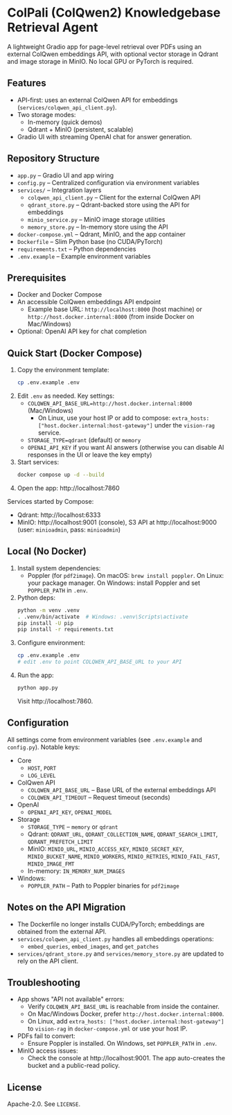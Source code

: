 # ColPali (ColQwen2) Knowledgebase Retrieval Agent

A lightweight Gradio app for page-level retrieval over PDFs using an external ColQwen embeddings API, with optional vector storage in Qdrant and image storage in MinIO. No local GPU or PyTorch is required.

## Features
- API-first: uses an external ColQwen API for embeddings (`services/colqwen_api_client.py`).
- Two storage modes:
  - In-memory (quick demos)
  - Qdrant + MinIO (persistent, scalable)
- Gradio UI with streaming OpenAI chat for answer generation.

## Repository Structure
- `app.py` – Gradio UI and app wiring
- `config.py` – Centralized configuration via environment variables
- `services/` – Integration layers
  - `colqwen_api_client.py` – Client for the external ColQwen API
  - `qdrant_store.py` – Qdrant-backed store using the API for embeddings
  - `minio_service.py` – MinIO image storage utilities
  - `memory_store.py` – In-memory store using the API
- `docker-compose.yml` – Qdrant, MinIO, and the app container
- `Dockerfile` – Slim Python base (no CUDA/PyTorch)
- `requirements.txt` – Python dependencies
- `.env.example` – Example environment variables

## Prerequisites
- Docker and Docker Compose
- An accessible ColQwen embeddings API endpoint
  - Example base URL: `http://localhost:8000` (host machine) or `http://host.docker.internal:8000` (from inside Docker on Mac/Windows)
- Optional: OpenAI API key for chat completion

## Quick Start (Docker Compose)
1. Copy the environment template:
   ```bash
   cp .env.example .env
   ```
2. Edit `.env` as needed. Key settings:
   - `COLQWEN_API_BASE_URL=http://host.docker.internal:8000` (Mac/Windows)
     - On Linux, use your host IP or add to compose: `extra_hosts: ["host.docker.internal:host-gateway"]` under the `vision-rag` service.
   - `STORAGE_TYPE=qdrant` (default) or `memory`
   - `OPENAI_API_KEY` if you want AI answers (otherwise you can disable AI responses in the UI or leave the key empty)
3. Start services:
   ```bash
   docker compose up -d --build
   ```
4. Open the app: http://localhost:7860

Services started by Compose:
- Qdrant: http://localhost:6333
- MinIO: http://localhost:9001 (console), S3 API at http://localhost:9000 (user: `minioadmin`, pass: `minioadmin`)

## Local (No Docker)
1. Install system dependencies:
   - Poppler (for `pdf2image`). On macOS: `brew install poppler`. On Linux: your package manager. On Windows: install Poppler and set `POPPLER_PATH` in `.env`.
2. Python deps:
   ```bash
   python -m venv .venv
   . .venv/bin/activate  # Windows: .venv\Scripts\activate
   pip install -U pip
   pip install -r requirements.txt
   ```
3. Configure environment:
   ```bash
   cp .env.example .env
   # edit .env to point COLQWEN_API_BASE_URL to your API
   ```
4. Run the app:
   ```bash
   python app.py
   ```
   Visit http://localhost:7860.

## Configuration
All settings come from environment variables (see `.env.example` and `config.py`). Notable keys:
- Core
  - `HOST`, `PORT`
  - `LOG_LEVEL`
- ColQwen API
  - `COLQWEN_API_BASE_URL` – Base URL of the external embeddings API
  - `COLQWEN_API_TIMEOUT` – Request timeout (seconds)
- OpenAI
  - `OPENAI_API_KEY`, `OPENAI_MODEL`
- Storage
  - `STORAGE_TYPE` – `memory` or `qdrant`
  - Qdrant: `QDRANT_URL`, `QDRANT_COLLECTION_NAME`, `QDRANT_SEARCH_LIMIT`, `QDRANT_PREFETCH_LIMIT`
  - MinIO: `MINIO_URL`, `MINIO_ACCESS_KEY`, `MINIO_SECRET_KEY`, `MINIO_BUCKET_NAME`, `MINIO_WORKERS`, `MINIO_RETRIES`, `MINIO_FAIL_FAST`, `MINIO_IMAGE_FMT`
  - In-memory: `IN_MEMORY_NUM_IMAGES`
- Windows:
  - `POPPLER_PATH` – Path to Poppler binaries for `pdf2image`

## Notes on the API Migration
- The Dockerfile no longer installs CUDA/PyTorch; embeddings are obtained from the external API.
- `services/colqwen_api_client.py` handles all embeddings operations:
  - `embed_queries`, `embed_images`, and `get_patches`
- `services/qdrant_store.py` and `services/memory_store.py` are updated to rely on the API client.

## Troubleshooting
- App shows "API not available" errors:
  - Verify `COLQWEN_API_BASE_URL` is reachable from inside the container.
  - On Mac/Windows Docker, prefer `http://host.docker.internal:8000`.
  - On Linux, add `extra_hosts: ["host.docker.internal:host-gateway"]` to `vision-rag` in `docker-compose.yml` or use your host IP.
- PDFs fail to convert:
  - Ensure Poppler is installed. On Windows, set `POPPLER_PATH` in `.env`.
- MinIO access issues:
  - Check the console at http://localhost:9001. The app auto-creates the bucket and a public-read policy.

## License
Apache-2.0. See `LICENSE`.
